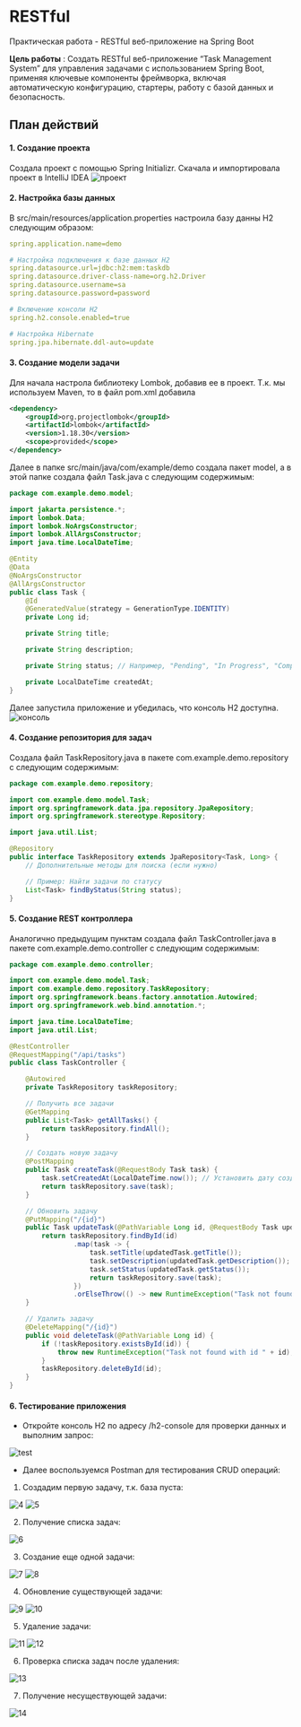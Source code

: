 # RESTful
Практическая работа - RESTful веб-приложение на Spring Boot

**Цель работы** : Создать RESTful веб-приложение “Task Management System” для управления задачами с использованием Spring Boot, применяя ключевые компоненты фреймворка, включая автоматическую конфигурацию, стартеры, работу с базой данных и безопасность.

## План действий

#### 1. Создание проекта
Создала проект с помощью Spring Initializr. Скачала и импортировала проект в IntelliJ IDEA 
![проект](image/1.png)

#### 2. Настройка базы данных
В src/main/resources/application.properties настроила базу данны H2 следующим образом: 
```yml
spring.application.name=demo

# Настройка подключения к базе данных H2
spring.datasource.url=jdbc:h2:mem:taskdb
spring.datasource.driver-class-name=org.h2.Driver
spring.datasource.username=sa
spring.datasource.password=password

# Включение консоли H2
spring.h2.console.enabled=true

# Настройка Hibernate
spring.jpa.hibernate.ddl-auto=update

```

#### 3. Создание модели задачи

Для начала настрола библиотеку Lombok, добавив ее в проект. Т.к. мы используем Maven, то в файл pom.xml добавила

```xml
<dependency>
    <groupId>org.projectlombok</groupId>
    <artifactId>lombok</artifactId>
    <version>1.18.30</version>
    <scope>provided</scope>
</dependency>
```

Далее в папке src/main/java/com/example/demo создала пакет model, а в этой папке создала файл Task.java с следующим содержимым:

```java
package com.example.demo.model;

import jakarta.persistence.*;
import lombok.Data;
import lombok.NoArgsConstructor;
import lombok.AllArgsConstructor;
import java.time.LocalDateTime;

@Entity
@Data
@NoArgsConstructor
@AllArgsConstructor
public class Task {
    @Id
    @GeneratedValue(strategy = GenerationType.IDENTITY)
    private Long id;

    private String title;

    private String description;

    private String status; // Например, "Pending", "In Progress", "Completed"

    private LocalDateTime createdAt;
}

```
Далее запустила приложение и убедилась, что консоль H2 доступна. 
![консоль](image/2.png)

#### 4. Создание репозитория для задач

Создала файл TaskRepository.java в пакете com.example.demo.repository с следующим содержимым:

```java
package com.example.demo.repository;

import com.example.demo.model.Task;
import org.springframework.data.jpa.repository.JpaRepository;
import org.springframework.stereotype.Repository;

import java.util.List;

@Repository
public interface TaskRepository extends JpaRepository<Task, Long> {
    // Дополнительные методы для поиска (если нужно)

    // Пример: Найти задачи по статусу
    List<Task> findByStatus(String status);
}
```

#### 5. Создание REST контроллера

Аналогично предыдущим пунктам создала файл TaskController.java в пакете com.example.demo.controller с следующим содержимым:

```java
package com.example.demo.controller;

import com.example.demo.model.Task;
import com.example.demo.repository.TaskRepository;
import org.springframework.beans.factory.annotation.Autowired;
import org.springframework.web.bind.annotation.*;

import java.time.LocalDateTime;
import java.util.List;

@RestController
@RequestMapping("/api/tasks")
public class TaskController {

    @Autowired
    private TaskRepository taskRepository;

    // Получить все задачи
    @GetMapping
    public List<Task> getAllTasks() {
        return taskRepository.findAll();
    }

    // Создать новую задачу
    @PostMapping
    public Task createTask(@RequestBody Task task) {
        task.setCreatedAt(LocalDateTime.now()); // Установить дату создания задачи
        return taskRepository.save(task);
    }

    // Обновить задачу
    @PutMapping("/{id}")
    public Task updateTask(@PathVariable Long id, @RequestBody Task updatedTask) {
        return taskRepository.findById(id)
                .map(task -> {
                    task.setTitle(updatedTask.getTitle());
                    task.setDescription(updatedTask.getDescription());
                    task.setStatus(updatedTask.getStatus());
                    return taskRepository.save(task);
                })
                .orElseThrow(() -> new RuntimeException("Task not found with id " + id)); 
    }

    // Удалить задачу
    @DeleteMapping("/{id}")
    public void deleteTask(@PathVariable Long id) {
        if (!taskRepository.existsById(id)) {
            throw new RuntimeException("Task not found with id " + id);
        }
        taskRepository.deleteById(id);
    }
}

```
#### 6. Тестирование приложения

* Откройте консоль H2 по адресу /h2-console для проверки данных и выполним запрос:
  
![test](image/3.png)

* Далее воспользуемся Postman для тестирования CRUD операций:

1. Создадим первую задачу, т.к. база пуста:

![4](image/4.png)
![5](image/5.png)

2. Получение списка задач:

![6](image/6.png)

3. Создание еще одной задачи:

![7](image/7.png)
![8](image/8.png)

4. Обновление существующей задачи:

![9](image/9.png)
![10](image/10.png)

5. Удаление задачи:

![11](image/11.png)
![12](image/12.png)

6. Проверка списка задач после удаления:

![13](image/13.png)

7. Получение несуществующей задачи:

![14](image/14.png)
